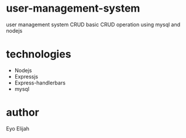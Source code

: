 # user-management-system

user management system CRUD
basic CRUD operation using mysql and nodejs

# technologies

- Nodejs
- Expressjs
- Express-handlerbars
- mysql

# author

Eyo Elijah
